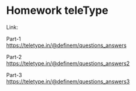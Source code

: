 # Homework teleType
Link:

Part-1
<br>
https://teletype.in/@definem/questions_answers

Part-2
<br>
https://teletype.in/@definem/questions_answers2

Part-3
<br>
https://teletype.in/@definem/questions_answers3
